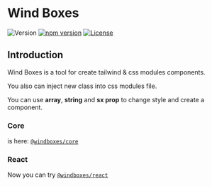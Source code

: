 # Wind Boxes
![Version](https://img.shields.io/github/languages/top/windboxes/core?style=for-the-badge)
[![npm version](https://img.shields.io/npm/v/@windboxes/core?label=version&style=for-the-badge)](https://www.npmjs.com/package/@windboxes/core?style=for-the-badge)
[![License](https://img.shields.io/npm/l/@windboxes/core?style=for-the-badge)](https://github.com/windboxes/core/blob/master/LICENSE)



## Introduction
Wind Boxes is a tool for create tailwind & css modules components.

You also can inject new class into css modules file.

You can use **array**, **string** and **sx prop** to change style and create a component.

### Core
is here: [`@windboxes/core`](./packages/core)

### React
Now you can try [`@windboxes/react`](./packages/react)

